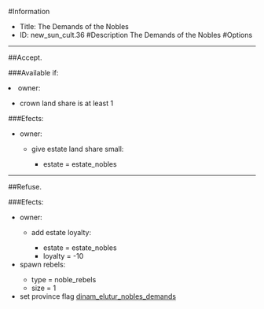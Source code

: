 #Information
 - Title: The Demands of the Nobles
 - ID: new_sun_cult.36
#Description
The Demands of the Nobles
#Options

___
##Accept.

###Available if:
<li>owner:</li><ul><li>crown land share is at least 1</li></ul>

###Efects:<ul><li>owner:</li><ul><li>give estate land share small:</li><ul><li>estate = estate_nobles</li></ul></ul></ul>

___
##Refuse.

###Efects:<ul><li>owner:</li><ul><li>add estate loyalty:</li><ul><li>estate = estate_nobles</li><li>loyalty = -10</li></ul></ul><li>spawn rebels:</li><ul><li>type = noble_rebels</li><li>size = 1</li></ul><li>set province flag [dinam_elutur_nobles_demands](../flags/dinam_elutur_nobles_demands.md)</li></ul>
